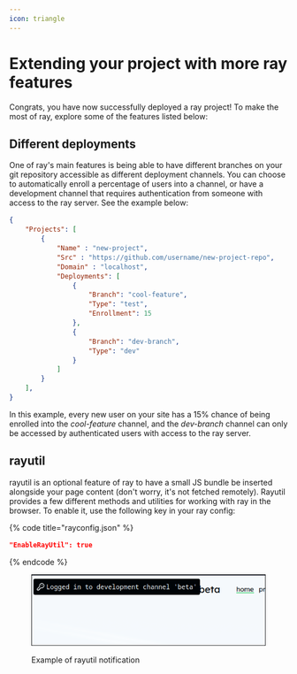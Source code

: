 ```yaml
---
icon: triangle
---
```


# Extending your project with more ray features

Congrats, you have now successfully deployed a ray project! To make the most of ray, explore some of the features listed below:

## Different deployments

One of ray's main features is being able to have different branches on your git repository accessible as different deployment channels. You can choose to automatically enroll a percentage of users into a channel, or have a development channel that requires authentication from someone with access to the ray server. See the example below:

```json
{
    "Projects": [
        {
            "Name" : "new-project",
            "Src" : "https://github.com/username/new-project-repo",
            "Domain" : "localhost",
            "Deployments": [
                {
                    "Branch": "cool-feature",
                    "Type": "test",
                    "Enrollment": 15
                },
                {
                    "Branch": "dev-branch",
                    "Type": "dev"
                }
            ]
        }
    ],
}
```

In this example, every new user on your site has a 15% chance of being enrolled into the _cool-feature_ channel, and the _dev-branch_ channel can only be accessed by authenticated users with access to the ray server.

## rayutil

rayutil is an optional feature of ray to have a small JS bundle be inserted alongside your page content (don't worry, it's not fetched remotely). Rayutil provides a few different methods and utilities for working with ray in the browser. To enable it, use the following key in your ray config:

{% code title="rayconfig.json" %}
```json
"EnableRayUtil": true
```
{% endcode %}

<figure><img src="../../.gitbook/assets/bild.png" alt=""><figcaption><p>Example of rayutil notification</p></figcaption></figure>
